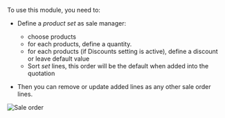 To use this module, you need to:

- Define a *product set* as sale manager:  
  - choose products
  - for each products, define a quantity.
  - for each products (if Discounts setting is active), define a
    discount or leave default value
  - Sort *set* lines, this order will be the default when added into the
    quotation

- Then you can remove or update added lines as any other sale order
  lines.

![Sale order](/sale_product_set/static/description/sale_order.png)
